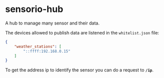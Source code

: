 # sensorio-hub
A hub to manage many sensor and their data.

The devices allowed to publish data are listened in the `whitelist.json` file:

```json
{
    "weather_stations": [
        "::ffff:192.168.0.15"
    ]
}
```

To get the address ip to identify the sensor you can do a request to **`/ip`**.